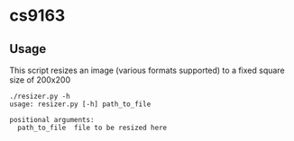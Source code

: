 # cs9163

## Usage
This script resizes an image (various formats supported) to a fixed square size of 200x200

```
./resizer.py -h
usage: resizer.py [-h] path_to_file

positional arguments:
  path_to_file  file to be resized here
```
